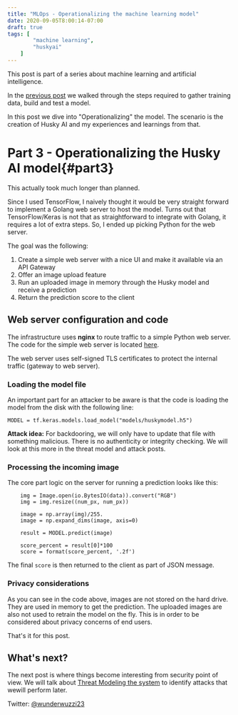 ```yaml
---
title: "MLOps - Operationalizing the machine learning model"
date: 2020-09-05T8:00:14-07:00
draft: true
tags: [
        "machine learning",
        "huskyai"
    ]
---
```


This post is part of a series about machine learning and artificial intelligence. 

In the [previous post](/blog/posts/2020/husky-ai-building-the-machine-learning-model/) we walked through the steps required to gather training data, build and test a model.

In this post we dive into "Operationalizing" the model. The scenario is the creation of Husky AI and my experiences and learnings from that.


# Part 3 - Operationalizing the Husky AI model{#part3}

This actually took much longer than planned. 

Since I used TensorFlow, I naively thought it would be very straight forward to implement a Golang web server to host the model. Turns out that TensorFlow/Keras is not that as straightforward to integrate with Golang, it requires a lot of extra steps. So, I ended up picking Python for the web server.

The goal was the following:

1. Create a simple web server with a nice UI and make it available via an API Gateway
2. Offer an image upload feature
3. Run an uploaded image in memory through the Husky model and receive a prediction
4. Return the prediction score to the client

## Web server configuration and code

The infrastructure uses **nginx** to route traffic to a simple Python web server. The code for the simple web server is located [here](https://github.com/wunderwuzzi23/ai/blob/master/huskyai/huskyai.py).

The web server uses self-signed TLS certificates to protect the internal traffic (gateway to web server).

### Loading the model file 

An important part for an attacker to be aware is that the code is loading the model from the disk with the following line:

```
MODEL = tf.keras.models.load_model("models/huskymodel.h5")
```

**Attack idea:** For backdooring, we will only have to update that file with something malicious. There is no authenticity or integrity checking. We will look at this more in the threat model and attack posts.

### Processing the incoming image

The core part logic on the server for running a prediction looks like this:

```
    img = Image.open(io.BytesIO(data)).convert("RGB")
    img = img.resize((num_px, num_px))

    image = np.array(img)/255.
    image = np.expand_dims(image, axis=0)

    result = MODEL.predict(image)

    score_percent = result[0]*100
    score = format(score_percent, '.2f')
```

The final `score` is then returned to the client as part of JSON message.

### Privacy considerations

As you can see in the code above, images are not stored on the hard drive. They are used in memory to get the prediction. The uploaded images are also not used to retrain the model on the fly. This is in order to be considered about privacy concerns of end users. 

That's it for this post.


## What's next?

The next post is where things become interesting from security point of view. We will talk about [Threat Modeling the system](/blog/posts/2020/husky-ai-threat-modeling-machine-learning/) to identify attacks that wewill perform later.



Twitter: [@wunderwuzzi23](https://twitter.com/wunderwuzzi23)